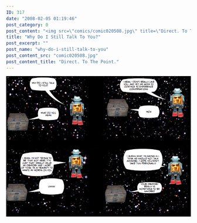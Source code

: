 ```yaml
---
ID: 317
date: "2008-02-05 01:19:46"
post_category: 0
post_content: "<img src=\"comics/comic020508.jpg\" title=\"Direct. To The Point.\" />"
title: "Why Do I Still Talk To You?"
post_excerpt: ""
post_name: "why-do-i-still-talk-to-you"
post_content_src: "comic020508.jpg"
post_content_title: "Direct. To The Point."
---
```



[![Direct. To The Point.](/comics-hi-res/comic020508.jpg)](/comics-hi-res/comic020508.jpg)
